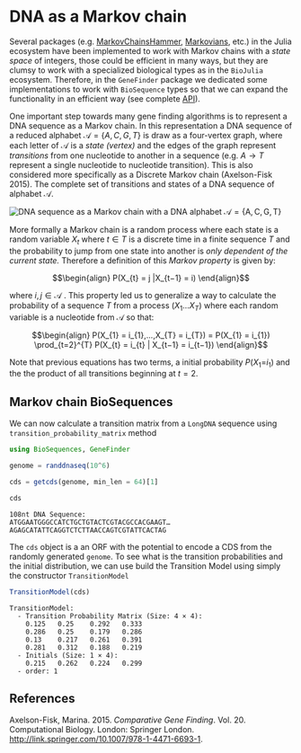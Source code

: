 # DNA as a Markov chain

Several packages (e.g. [MarkovChainsHammer](), [Markovians](), etc.) in
the Julia ecosystem have been implemented to work with Markov chains
with a *state space* of integers, those could be efficient in many ways,
but they are clumsy to work with a specialized biological types as in
the `BioJulia` ecosystem. Therefore, in the `GeneFinder` package we
dedicated some implementations to work with `BioSequence` types so that
we can expand the functionality in an efficient way (see complete
[API]()).

One important step towards many gene finding algorithms is to represent
a DNA sequence as a Markov chain. In this representation a DNA sequence
of a reduced alphabet 𝒜 = {*A*, *C*, *G*, *T*} is draw as a four-vertex
graph, where each letter of 𝒜 is a *state (vertex)* and the edges of the
graph represent *transitions* from one nucleotide to another in a
sequence (e.g. *A* → *T* represent a single nucleotide to nucleotide
transition). This is also considered more specifically as a Discrete
Markov chain (Axelson-Fisk 2015). The complete set of transitions and
states of a DNA sequence of alphabet 𝒜.

![DNA sequence as a Markov chain with a DNA alphabet
𝒜 = {*A*, *C*, *G*, *T*}](../assets/nucleotide-markov-chain.png)

More formally a Markov chain is a random process where each state is a
random variable *X*<sub>*t*</sub> where *t* ∈ *T* is a discrete time in
a finite sequence *T* and the probability to jump from one state into
another is *only dependent of the current state.* Therefore a definition
of this *Markov property* is given by:

``` math
\begin{align}
P(X_{t} = j |X_{t−1} = i)
\end{align}
```

where *i*, *j* ∈ 𝒜 . This property led us to generalize a way to
calculate the probability of a sequence *T* from a process
(*X*<sub>1</sub>...*X*<sub>*T*</sub>) where each random variable is a
nucleotide from 𝒜 so that:

``` math
\begin{align}
P(X_{1} = i_{1},...,X_{T} = i_{T}) = P(X_{1} = i_{1}) \prod_{t=2}^{T} P(X_{t} = i_{t} | X_{t−1} = i_{t−1})
\end{align}
```

Note that previous equations has two terms, a initial probability
*P*(*X*<sub>1</sub>=*i*<sub>1</sub>) and the the product of all
transitions beginning at *t* = 2.

## Markov chain BioSequences

We can now calculate a transition matrix from a `LongDNA` sequence using
`transition_probability_matrix` method

``` julia
using BioSequences, GeneFinder

genome = randdnaseq(10^6)

cds = getcds(genome, min_len = 64)[1]

cds
```

    108nt DNA Sequence:
    ATGGAATGGGCCATCTGCTGTACTCGTACGCCACGAAGT…AGAGCATATTCAGGTCTCTTAACCAGTCGTATTCACTAG

The `cds` object is a an ORF with the potential to encode a CDS from the
randomly generated `genome`. To see what is the transition probabilities
and the initial distribution, we can use build the Transition Model
using simply the constructor `TransitionModel`

``` julia
TransitionModel(cds)
```

    TransitionModel:
      - Transition Probability Matrix (Size: 4 × 4):
        0.125   0.25    0.292   0.333   
        0.286   0.25    0.179   0.286   
        0.13    0.217   0.261   0.391   
        0.281   0.312   0.188   0.219   
      - Initials (Size: 1 × 4):
        0.215   0.262   0.224   0.299   
      - order: 1

## References

Axelson-Fisk, Marina. 2015. *Comparative Gene Finding*. Vol. 20.
Computational Biology. London: Springer London.
<http://link.springer.com/10.1007/978-1-4471-6693-1>.
